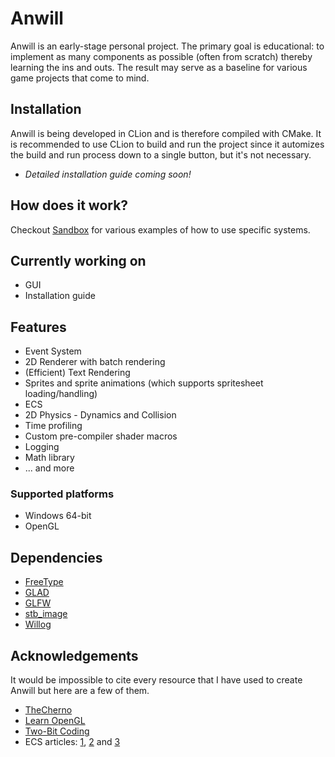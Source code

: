 # Anwill

Anwill is an early-stage personal project. The primary goal is educational: to implement 
as many components as possible (often from scratch) thereby learning
the ins and outs. The result may serve as a baseline for various
game projects that come to mind.

## Installation

Anwill is being developed in CLion and is therefore compiled with CMake. It is recommended
to use CLion to build and run the project since it automizes the build and run process 
down to a single button, but it's not necessary.

* _Detailed installation guide coming soon!_

## How does it work?
Checkout [Sandbox](Sandbox/src) for various examples of how to use specific systems.

## Currently working on

* GUI
* Installation guide

## Features

* Event System
* 2D Renderer with batch rendering
* (Efficient) Text Rendering
* Sprites and sprite animations (which supports spritesheet loading/handling)
* ECS
* 2D Physics - Dynamics and Collision
* Time profiling
* Custom pre-compiler shader macros
* Logging
* Math library
* ... and more


### Supported platforms

* Windows 64-bit
* OpenGL

## Dependencies

* [FreeType](https://github.com/freetype/freetype)
* [GLAD](https://github.com/Dav1dde/glad)
* [GLFW](https://www.glfw.org/)
* [stb_image](https://github.com/nothings/stb)
* [Willog](https://github.com/WeRiano/Willog)

## Acknowledgements

It would be impossible to cite every resource that I have used to create Anwill but 
here are a few of them.
* [TheCherno](https://www.youtube.com/@TheCherno) 
* [Learn OpenGL](https://learnopengl.com/)
* [Two-Bit Coding](https://www.youtube.com/@two-bitcoding8018)
* ECS articles: [1](https://austinmorlan.com/posts/entity_component_system/), 
[2](https://bitsquid.blogspot.com/2014/08/building-data-oriented-entity-system.html) and 
[3](https://www.gamedeveloper.com/design/the-entity-component-system---an-awesome-game-design-pattern-in-c-part-1-#refs)